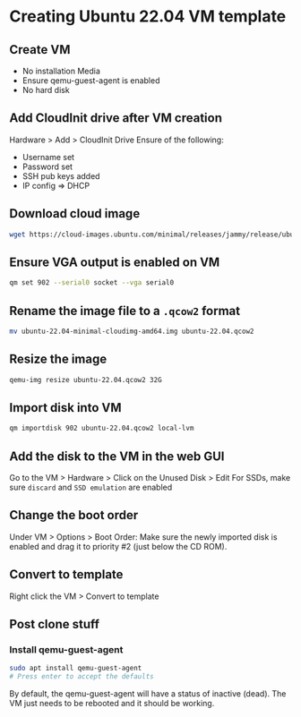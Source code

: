 # Creating Ubuntu 22.04 VM template

## Create VM
- No installation Media
- Ensure qemu-guest-agent is enabled
- No hard disk

## Add CloudInit drive after VM creation
Hardware > Add > CloudInit Drive
Ensure of the following: 
- Username set
- Password set
- SSH pub keys added
- IP config => DHCP

## Download cloud image
```sh
wget https://cloud-images.ubuntu.com/minimal/releases/jammy/release/ubuntu-22.04-minimal-cloudimg-amd64.img
```

## Ensure VGA output is enabled on VM
```sh
qm set 902 --serial0 socket --vga serial0
```

## Rename the image file to a `.qcow2` format
```sh
mv ubuntu-22.04-minimal-cloudimg-amd64.img ubuntu-22.04.qcow2
```

## Resize the image
```sh
qemu-img resize ubuntu-22.04.qcow2 32G
```

## Import disk into VM
```sh
qm importdisk 902 ubuntu-22.04.qcow2 local-lvm
```

## Add the disk to the VM in the web GUI
Go to the VM > Hardware > Click on the Unused Disk > Edit
For SSDs, make sure `discard` and `SSD emulation` are enabled

## Change the boot order
Under VM > Options > Boot Order: 
Make sure the newly imported disk is enabled and drag it to priority #2 (just below the CD ROM). 

## Convert to template
Right click the VM > Convert to template

## Post clone stuff
### Install qemu-guest-agent
```sh
sudo apt install qemu-guest-agent
# Press enter to accept the defaults
```
By default, the qemu-guest-agent will have a status of inactive (dead). The VM just needs to be rebooted and it should be working. 

